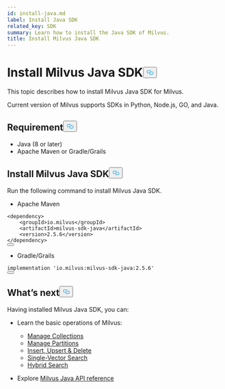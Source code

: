 ```yaml
---
id: install-java.md
label: Install Java SDK
related_key: SDK
summary: Learn how to install the Java SDK of Milvus.
title: Install Milvus Java SDK
---
```

<h1 id="Install-Milvus-Java-SDK" class="common-anchor-header">Install Milvus Java SDK<button data-href="#Install-Milvus-Java-SDK" class="anchor-icon" translate="no">
      <svg translate="no"
        aria-hidden="true"
        focusable="false"
        height="20"
        version="1.1"
        viewBox="0 0 16 16"
        width="16"
      >
        <path
          fill="#0092E4"
          fill-rule="evenodd"
          d="M4 9h1v1H4c-1.5 0-3-1.69-3-3.5S2.55 3 4 3h4c1.45 0 3 1.69 3 3.5 0 1.41-.91 2.72-2 3.25V8.59c.58-.45 1-1.27 1-2.09C10 5.22 8.98 4 8 4H4c-.98 0-2 1.22-2 2.5S3 9 4 9zm9-3h-1v1h1c1 0 2 1.22 2 2.5S13.98 12 13 12H9c-.98 0-2-1.22-2-2.5 0-.83.42-1.64 1-2.09V6.25c-1.09.53-2 1.84-2 3.25C6 11.31 7.55 13 9 13h4c1.45 0 3-1.69 3-3.5S14.5 6 13 6z"
        ></path>
      </svg>
    </button></h1><p>This topic describes how to install Milvus Java SDK for Milvus.</p>
<p>Current version of Milvus supports SDKs in Python, Node.js, GO, and Java.</p>
<h2 id="Requirement" class="common-anchor-header">Requirement<button data-href="#Requirement" class="anchor-icon" translate="no">
      <svg translate="no"
        aria-hidden="true"
        focusable="false"
        height="20"
        version="1.1"
        viewBox="0 0 16 16"
        width="16"
      >
        <path
          fill="#0092E4"
          fill-rule="evenodd"
          d="M4 9h1v1H4c-1.5 0-3-1.69-3-3.5S2.55 3 4 3h4c1.45 0 3 1.69 3 3.5 0 1.41-.91 2.72-2 3.25V8.59c.58-.45 1-1.27 1-2.09C10 5.22 8.98 4 8 4H4c-.98 0-2 1.22-2 2.5S3 9 4 9zm9-3h-1v1h1c1 0 2 1.22 2 2.5S13.98 12 13 12H9c-.98 0-2-1.22-2-2.5 0-.83.42-1.64 1-2.09V6.25c-1.09.53-2 1.84-2 3.25C6 11.31 7.55 13 9 13h4c1.45 0 3-1.69 3-3.5S14.5 6 13 6z"
        ></path>
      </svg>
    </button></h2><ul>
<li>Java (8 or later)</li>
<li>Apache Maven or Gradle/Grails</li>
</ul>
<h2 id="Install-Milvus-Java-SDK" class="common-anchor-header">Install Milvus Java SDK<button data-href="#Install-Milvus-Java-SDK" class="anchor-icon" translate="no">
      <svg translate="no"
        aria-hidden="true"
        focusable="false"
        height="20"
        version="1.1"
        viewBox="0 0 16 16"
        width="16"
      >
        <path
          fill="#0092E4"
          fill-rule="evenodd"
          d="M4 9h1v1H4c-1.5 0-3-1.69-3-3.5S2.55 3 4 3h4c1.45 0 3 1.69 3 3.5 0 1.41-.91 2.72-2 3.25V8.59c.58-.45 1-1.27 1-2.09C10 5.22 8.98 4 8 4H4c-.98 0-2 1.22-2 2.5S3 9 4 9zm9-3h-1v1h1c1 0 2 1.22 2 2.5S13.98 12 13 12H9c-.98 0-2-1.22-2-2.5 0-.83.42-1.64 1-2.09V6.25c-1.09.53-2 1.84-2 3.25C6 11.31 7.55 13 9 13h4c1.45 0 3-1.69 3-3.5S14.5 6 13 6z"
        ></path>
      </svg>
    </button></h2><p>Run the following command to install Milvus Java SDK.</p>
<ul>
<li>Apache Maven</li>
</ul>
<pre><code translate="no" class="language-xml"><span class="hljs-tag">&lt;<span class="hljs-name">dependency</span>&gt;</span>
    <span class="hljs-tag">&lt;<span class="hljs-name">groupId</span>&gt;</span>io.milvus<span class="hljs-tag">&lt;/<span class="hljs-name">groupId</span>&gt;</span>
    <span class="hljs-tag">&lt;<span class="hljs-name">artifactId</span>&gt;</span>milvus-sdk-java<span class="hljs-tag">&lt;/<span class="hljs-name">artifactId</span>&gt;</span>
    <span class="hljs-tag">&lt;<span class="hljs-name">version</span>&gt;</span>2.5.6<span class="hljs-tag">&lt;/<span class="hljs-name">version</span>&gt;</span>
<span class="hljs-tag">&lt;/<span class="hljs-name">dependency</span>&gt;</span>
<button class="copy-code-btn"></button></code></pre>
<ul>
<li>Gradle/Grails</li>
</ul>
<pre><code translate="no"><span class="hljs-attribute">implementation</span> <span class="hljs-string">&#x27;io.milvus:milvus-sdk-java:2.5.6&#x27;</span>
<button class="copy-code-btn"></button></code></pre>
<h2 id="Whats-next" class="common-anchor-header">What’s next<button data-href="#Whats-next" class="anchor-icon" translate="no">
      <svg translate="no"
        aria-hidden="true"
        focusable="false"
        height="20"
        version="1.1"
        viewBox="0 0 16 16"
        width="16"
      >
        <path
          fill="#0092E4"
          fill-rule="evenodd"
          d="M4 9h1v1H4c-1.5 0-3-1.69-3-3.5S2.55 3 4 3h4c1.45 0 3 1.69 3 3.5 0 1.41-.91 2.72-2 3.25V8.59c.58-.45 1-1.27 1-2.09C10 5.22 8.98 4 8 4H4c-.98 0-2 1.22-2 2.5S3 9 4 9zm9-3h-1v1h1c1 0 2 1.22 2 2.5S13.98 12 13 12H9c-.98 0-2-1.22-2-2.5 0-.83.42-1.64 1-2.09V6.25c-1.09.53-2 1.84-2 3.25C6 11.31 7.55 13 9 13h4c1.45 0 3-1.69 3-3.5S14.5 6 13 6z"
        ></path>
      </svg>
    </button></h2><p>Having installed Milvus Java SDK, you can:</p>
<ul>
<li><p>Learn the basic operations of Milvus:</p>
<ul>
<li><a href="/docs/manage-collections.md">Manage Collections</a></li>
<li><a href="/docs/manage-partitions.md">Manage Partitions</a></li>
<li><a href="/docs/insert-update-delete.md">Insert, Upsert & Delete</a></li>
<li><a href="/docs/single-vector-search.md">Single-Vector Search</a></li>
<li><a href="/docs/multi-vector-search.md">Hybrid Search</a></li>
</ul></li>
<li><p>Explore <a href="/api-reference/java/v2.4.x/About.md">Milvus Java API reference</a></p></li>
</ul>
